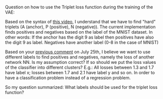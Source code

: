 Question on how to use the Triplet loss function during the training of the VAE:

Based on the syntax of [this video](https://www.youtube.com/watch?v=d2XB5-tuCWU), I understand that we have to find 
"hard" triplets (A (anchor), P (positive), N (negative)). The current implementation finds positives and negatives based
on the label of the MNIST dataset. In other words: If the anchor has the digit 9 as label then positives have also the digit
9 as label. Negatives have another label (0-8 in the case of MNIST)

Based on your [previous comment](https://docs.google.com/document/d/1OE0Sa77etU9CD0gzbdqBN4ohIbYn6_reEudz-jZfJGI/edit?disco=AAAADPO2LTQ)
on July 25th, I believe we want to use different labels to find positives and negatives, namely the loss of another network NN.
Is my assumption correct? If so should we put the loss values of the classifier into different clusters? E.g.: All losses
between 1.3 and 1.7 have label x; losses between 1.7 and 2.1 have label y and so on. In order to have a classification problem
instead of a regression problem.

So my question summarized: What labels should be used for the triplet loss function?